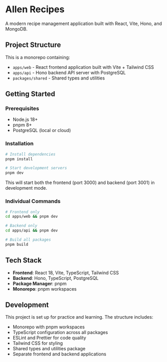 # Allen Recipes

A modern recipe management application built with React, Vite, Hono, and MongoDB.

## Project Structure

This is a monorepo containing:

- `apps/web` - React frontend application built with Vite + Tailwind CSS
- `apps/api` - Hono backend API server with PostgreSQL
- `packages/shared` - Shared types and utilities

## Getting Started

### Prerequisites

- Node.js 18+ 
- pnpm 8+
- PostgreSQL (local or cloud)

### Installation

```bash
# Install dependencies
pnpm install

# Start development servers
pnpm dev
```

This will start both the frontend (port 3000) and backend (port 3001) in development mode.

### Individual Commands

```bash
# Frontend only
cd apps/web && pnpm dev

# Backend only  
cd apps/api && pnpm dev

# Build all packages
pnpm build
```

## Tech Stack

- **Frontend**: React 18, Vite, TypeScript, Tailwind CSS
- **Backend**: Hono, TypeScript, PostgreSQL
- **Package Manager**: pnpm
- **Monorepo**: pnpm workspaces

## Development

This project is set up for practice and learning. The structure includes:

- Monorepo with pnpm workspaces
- TypeScript configuration across all packages
- ESLint and Prettier for code quality
- Tailwind CSS for styling
- Shared types and utilities package
- Separate frontend and backend applications
